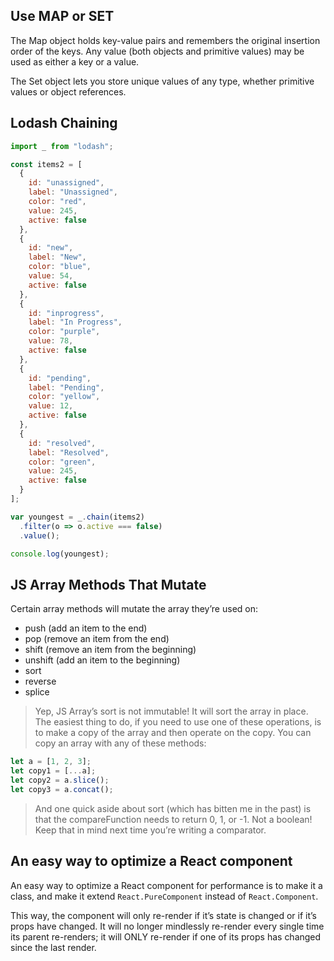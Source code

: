 ## Use MAP or SET

The Map object holds key-value pairs and remembers the original insertion order of the keys. Any value (both objects and primitive values) may be used as either a key or a value.

The Set object lets you store unique values of any type, whether primitive values or object references.

## Lodash Chaining

```js
import _ from "lodash";

const items2 = [
  {
    id: "unassigned",
    label: "Unassigned",
    color: "red",
    value: 245,
    active: false
  },
  {
    id: "new",
    label: "New",
    color: "blue",
    value: 54,
    active: false
  },
  {
    id: "inprogress",
    label: "In Progress",
    color: "purple",
    value: 78,
    active: false
  },
  {
    id: "pending",
    label: "Pending",
    color: "yellow",
    value: 12,
    active: false
  },
  {
    id: "resolved",
    label: "Resolved",
    color: "green",
    value: 245,
    active: false
  }
];

var youngest = _.chain(items2)
  .filter(o => o.active === false)
  .value();

console.log(youngest);
```

## JS Array Methods That Mutate

Certain array methods will mutate the array they’re used on:

- push (add an item to the end)
- pop (remove an item from the end)
- shift (remove an item from the beginning)
- unshift (add an item to the beginning)
- sort
- reverse
- splice

> Yep, JS Array’s sort is not immutable! It will sort the array in place. The easiest thing to do, if you need to use one of these operations, is to make a copy of the array and then operate on the copy. You can copy an array with any of these methods:

```js
let a = [1, 2, 3];
let copy1 = [...a];
let copy2 = a.slice();
let copy3 = a.concat();
```

> And one quick aside about sort (which has bitten me in the past) is that the compareFunction needs to return 0, 1, or -1. Not a boolean! Keep that in mind next time you’re writing a comparator.

## An easy way to optimize a React component

An easy way to optimize a React component for performance is to make it a class, and make it extend `React.PureComponent` instead of `React.Component`.

This way, the component will only re-render if it’s state is changed or if it’s props have changed. It will no longer mindlessly re-render every single time its parent re-renders; it will ONLY re-render if one of its props has changed since the last render.


